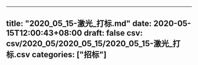 
---
title: "2020_05_15-激光_打标.md"
date: 2020-05-15T12:00:43+08:00
draft: false
csv: csv/2020_05/2020_05_15/2020_05_15-激光_打标.csv
categories: ["招标"]
---

